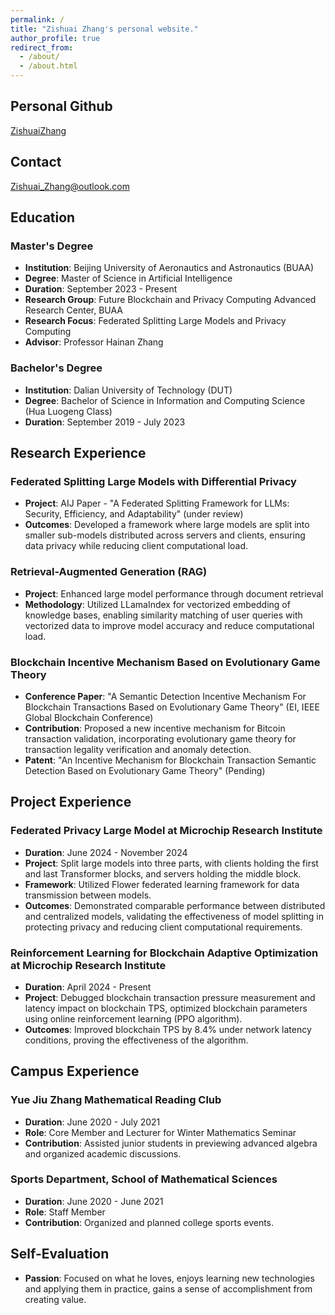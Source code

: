 ```yaml
---
permalink: /
title: "Zishuai Zhang's personal website."
author_profile: true
redirect_from: 
  - /about/
  - /about.html
---
```


## Personal Github

[ZishuaiZhang](https://github.com/zzs97str)

## Contact

[Zishuai_Zhang@outlook.com](mailto:Zishuai_Zhang@outlook.com)

## Education

### Master's Degree
- **Institution**: Beijing University of Aeronautics and Astronautics (BUAA)
- **Degree**: Master of Science in Artificial Intelligence
- **Duration**: September 2023 - Present
- **Research Group**: Future Blockchain and Privacy Computing Advanced Research Center, BUAA
- **Research Focus**: Federated Splitting Large Models and Privacy Computing
- **Advisor**: Professor Hainan Zhang

### Bachelor's Degree
- **Institution**: Dalian University of Technology (DUT)
- **Degree**: Bachelor of Science in Information and Computing Science (Hua Luogeng Class)
- **Duration**: September 2019 - July 2023


## Research Experience

### Federated Splitting Large Models with Differential Privacy
- **Project**: AIJ Paper - "A Federated Splitting Framework for LLMs: Security, Efficiency, and Adaptability" (under review)
- **Outcomes**: Developed a framework where large models are split into smaller sub-models distributed across servers and clients, ensuring data privacy while reducing client computational load.

### Retrieval-Augmented Generation (RAG)
- **Project**: Enhanced large model performance through document retrieval
- **Methodology**: Utilized LLamaIndex for vectorized embedding of knowledge bases, enabling similarity matching of user queries with vectorized data to improve model accuracy and reduce computational load.

### Blockchain Incentive Mechanism Based on Evolutionary Game Theory
- **Conference Paper**: "A Semantic Detection Incentive Mechanism For Blockchain Transactions Based on Evolutionary Game Theory" (EI, IEEE Global Blockchain Conference)
- **Contribution**: Proposed a new incentive mechanism for Bitcoin transaction validation, incorporating evolutionary game theory for transaction legality verification and anomaly detection.
- **Patent**: "An Incentive Mechanism for Blockchain Transaction Semantic Detection Based on Evolutionary Game Theory" (Pending)

## Project Experience

### Federated Privacy Large Model at Microchip Research Institute
- **Duration**: June 2024 - November 2024
- **Project**: Split large models into three parts, with clients holding the first and last Transformer blocks, and servers holding the middle block.
- **Framework**: Utilized Flower federated learning framework for data transmission between models.
- **Outcomes**: Demonstrated comparable performance between distributed and centralized models, validating the effectiveness of model splitting in protecting privacy and reducing client computational requirements.

### Reinforcement Learning for Blockchain Adaptive Optimization at Microchip Research Institute
- **Duration**: April 2024 - Present
- **Project**: Debugged blockchain transaction pressure measurement and latency impact on blockchain TPS, optimized blockchain parameters using online reinforcement learning (PPO algorithm).
- **Outcomes**: Improved blockchain TPS by 8.4% under network latency conditions, proving the effectiveness of the algorithm.

## Campus Experience

### Yue Jiu Zhang Mathematical Reading Club
- **Duration**: June 2020 - July 2021
- **Role**: Core Member and Lecturer for Winter Mathematics Seminar
- **Contribution**: Assisted junior students in previewing advanced algebra and organized academic discussions.

### Sports Department, School of Mathematical Sciences
- **Duration**: June 2020 - June 2021
- **Role**: Staff Member
- **Contribution**: Organized and planned college sports events.

## Self-Evaluation
- **Passion**: Focused on what he loves, enjoys learning new technologies and applying them in practice, gains a sense of accomplishment from creating value.

